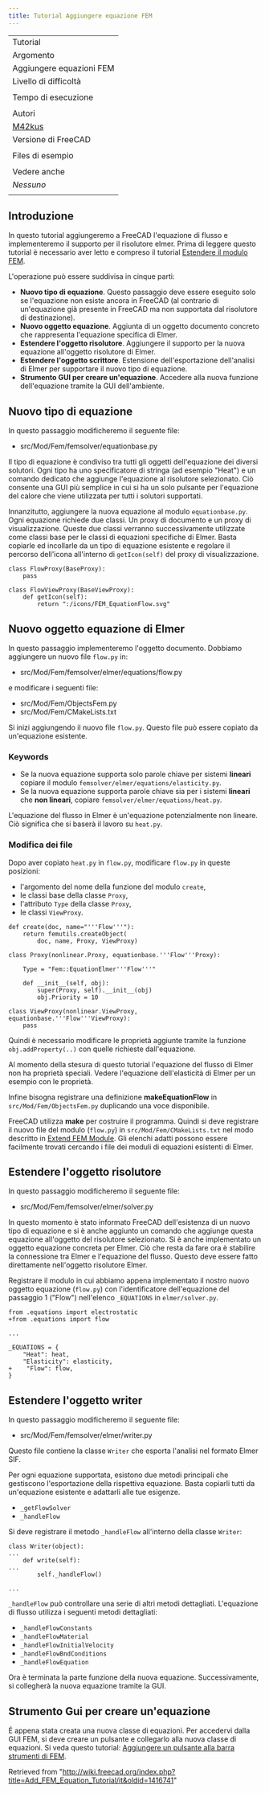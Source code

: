 ```yaml
---
title: Tutorial Aggiungere equazione FEM
---
```

|  |
| --- |
| Tutorial |
| Argomento |
| Aggiungere equazioni FEM |
| Livello di difficoltà |
|  |
| Tempo di esecuzione |
|  |
| Autori |
| [M42kus](/index.php?title=User:M42kus&action=edit&redlink=1 "User:M42kus (page does not exist)") |
| Versione di FreeCAD |
|  |
| Files di esempio |
|  |
| Vedere anche |
| *Nessuno* |
|  |

## Introduzione

In questo tutorial aggiungeremo a FreeCAD l'equazione di flusso e implementeremo il supporto per il risolutore elmer. Prima di leggere questo tutorial è necessario aver letto e compreso il tutorial  [Estendere il modulo FEM](/Extend_FEM_Module/it "Extend FEM Module/it").

L'operazione può essere suddivisa in cinque parti:

* **Nuovo tipo di equazione**. Questo passaggio deve essere eseguito solo se l'equazione non esiste ancora in FreeCAD (al contrario di un'equazione già presente in FreeCAD ma non supportata dal risolutore di destinazione).
* **Nuovo oggetto equazione**. Aggiunta di un oggetto documento concreto che rappresenta l'equazione specifica di Elmer.
* **Estendere l'oggetto risolutore**. Aggiungere il supporto per la nuova equazione all'oggetto risolutore di Elmer.
* **Estendere l'oggetto scrittore**. Estensione dell'esportazione dell'analisi di Elmer per supportare il nuovo tipo di equazione.
* **Strumento GUI per creare un'equazione**. Accedere alla nuova funzione dell'equazione tramite la GUI dell'ambiente.

## Nuovo tipo di equazione

In questo passaggio modificheremo il seguente file:

* src/Mod/Fem/femsolver/equationbase.py

Il tipo di equazione è condiviso tra tutti gli oggetti dell'equazione dei diversi solutori. Ogni tipo ha uno specificatore di stringa (ad esempio "Heat") e un comando dedicato che aggiunge l'equazione al risolutore selezionato. Ciò consente una GUI più semplice in cui si ha un solo pulsante per l'equazione del calore che viene utilizzata per tutti i solutori supportati.

Innanzitutto, aggiungere la nuova equazione al modulo `equationbase.py`. Ogni equazione richiede due classi. Un proxy di documento e un proxy di visualizzazione. Queste due classi verranno successivamente utilizzate come classi base per le classi di equazioni specifiche di Elmer. Basta copiarle ed incollarle da un tipo di equazione esistente e regolare il percorso dell'icona all'interno di `getIcon(self)` del proxy di visualizzazione.

```
class FlowProxy(BaseProxy):
    pass

class FlowViewProxy(BaseViewProxy):
    def getIcon(self):
        return ":/icons/FEM_EquationFlow.svg"

```

## Nuovo oggetto equazione di Elmer

In questo passaggio implementeremo l'oggetto documento. Dobbiamo aggiungere un nuovo file `flow.py` in:

* src/Mod/Fem/femsolver/elmer/equations/flow.py

e modificare i seguenti file:

* src/Mod/Fem/ObjectsFem.py
* src/Mod/Fem/CMakeLists.txt

Si inizi aggiungendo il nuovo file `flow.py`. Questo file può essere copiato da un'equazione esistente.

### Keywords

* Se la nuova equazione supporta solo parole chiave per sistemi **lineari** copiare il modulo `femsolver/elmer/equations/elasticity.py`.
* Se la nuova equazione supporta parole chiave sia per i sistemi **lineari** che **non lineari**, copiare `femsolver/elmer/equations/heat.py`.

L'equazione del flusso in Elmer è un'equazione potenzialmente non lineare. Ciò significa che si baserà il lavoro su `heat.py`.

### Modifica dei file

Dopo aver copiato `heat.py` in `flow.py`, modificare `flow.py` in queste posizioni:

* l'argomento del nome della funzione del modulo `create`,
* le classi base della classe `Proxy`,
* l'attributo `Type` della classe `Proxy`,
* le classi `ViewProxy`.

```
def create(doc, name="'''Flow'''"):
    return femutils.createObject(
        doc, name, Proxy, ViewProxy)

class Proxy(nonlinear.Proxy, equationbase.'''Flow'''Proxy):

    Type = "Fem::EquationElmer'''Flow'''"

    def __init__(self, obj):
        super(Proxy, self).__init__(obj)
        obj.Priority = 10

class ViewProxy(nonlinear.ViewProxy, equationbase.'''Flow'''ViewProxy):
    pass

```

Quindi è necessario modificare le proprietà aggiunte tramite la funzione `obj.addProperty(..)` con quelle richieste dall'equazione.

Al momento della stesura di questo tutorial l'equazione del flusso di Elmer non ha proprietà speciali. Vedere l'equazione dell'elasticità di Elmer per un esempio con le proprietà.

Infine bisogna registrare una definizione **makeEquationFlow** in `src/Mod/Fem/ObjectsFem.py` duplicando una voce disponibile.

FreeCAD utilizza **make** per costruire il programma. Quindi si deve registrare il nuovo file del modulo (`flow.py`) in `src/Mod/Fem/CMakeLists.txt` nel modo descritto in [Extend FEM Module](https://www.freecadweb.org/wiki/Extend_FEM_Module). Gli elenchi adatti possono essere facilmente trovati cercando i file dei moduli di equazioni esistenti di Elmer.

## Estendere l'oggetto risolutore

In questo passaggio modificheremo il seguente file:

* src/Mod/Fem/femsolver/elmer/solver.py

In questo momento è stato informato FreeCAD dell'esistenza di un nuovo tipo di equazione e si è anche aggiunto un comando che aggiunge questa equazione all'oggetto del risolutore selezionato. Si è anche implementato un oggetto equazione concreta per Elmer. Ciò che resta da fare ora è stabilire la connessione tra Elmer e l'equazione del flusso. Questo deve essere fatto direttamente nell'oggetto risolutore Elmer.

Registrare il modulo in cui abbiamo appena implementato il nostro nuovo oggetto equazione (`flow.py`) con l'identificatore dell'equazione del passaggio 1 ("Flow") nell'elenco `_EQUATIONS` in  `elmer/solver.py`.

```
from .equations import electrostatic
+from .equations import flow

...

_EQUATIONS = {
    "Heat": heat,
    "Elasticity": elasticity,
+    "Flow": flow,
}

```

## Estendere l'oggetto writer

In questo passaggio modificheremo il seguente file:

* src/Mod/Fem/femsolver/elmer/writer.py

Questo file contiene la classe `Writer` che esporta l'analisi nel formato Elmer SIF.

Per ogni equazione supportata, esistono due metodi principali che gestiscono l'esportazione della rispettiva equazione. Basta copiarli tutti da un'equazione esistente e adattarli alle tue esigenze.

* `_getFlowSolver`
* `_handleFlow`

Si deve registrare il metodo `_handleFlow` all'interno della classe `Writer`:

```
class Writer(object):
...
    def write(self):
...
        self._handleFlow()

...

```

`_handleFlow` può controllare una serie di altri metodi dettagliati. L'equazione di flusso utilizza i seguenti metodi dettagliati:

* `_handleFlowConstants`
* `_handleFlowMaterial`
* `_handleFlowInitialVelocity`
* `_handleFlowBndConditions`
* `_handleFlowEquation`

Ora è terminata la parte funzione della nuova equazione. Successivamente, si collegherà la nuova equazione tramite la GUI.

## Strumento Gui per creare un'equazione

É appena stata creata una nuova classe di equazioni. Per accedervi dalla GUI FEM, si deve creare un pulsante e collegarlo alla nuova classe di equazioni. Si veda questo tutorial: [Aggiungere un pulsante alla barra strumenti di FEM](/Add_Button_to_FEM_Toolbar_Tutorial/it "Add Button to FEM Toolbar Tutorial/it").

Retrieved from "<http://wiki.freecad.org/index.php?title=Add_FEM_Equation_Tutorial/it&oldid=1416741>"